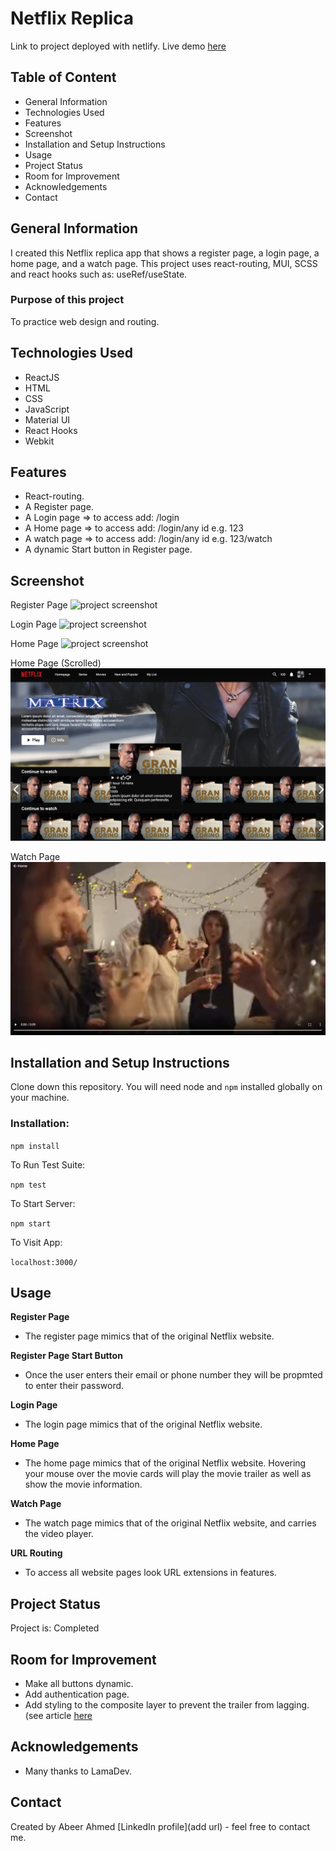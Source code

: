 # Netflix Replica
Link to project deployed with netlify. Live demo [here](https://abeers-netflix.netlify.app/)

## Table of Content
* General Information
* Technologies Used
* Features
* Screenshot
* Installation and Setup Instructions
* Usage
* Project Status
* Room for Improvement
* Acknowledgements
* Contact

## General Information
I created this Netflix replica app that shows a register page, a login page, a home page, and a watch page. This project uses react-routing, MUI, SCSS and react hooks such as: useRef/useState.

### Purpose of this project
To practice web design and routing.

## Technologies Used
* ReactJS
* HTML
* CSS
* JavaScript
* Material UI
* React Hooks
* Webkit

## Features
* React-routing.
* A Register page. 
* A Login page => to access add: /login
* A Home page => to access add: /login/any id e.g. 123
* A watch page => to access add: /login/any id e.g. 123/watch
* A dynamic Start button in Register page.

## Screenshot
Register Page
![project screenshot](register.png)

Login Page
![project screenshot](login.png)

Home Page
![project screenshot](home.png)

Home Page (Scrolled)
![project screenshot](home-scrolled.png)

Watch Page
![project screenshot](watch.png)

## Installation and Setup Instructions

Clone down this repository. You will need node and `npm` installed globally on your machine.

### Installation:

`npm install`

To Run Test Suite:

`npm test`

To Start Server:

`npm start`

To Visit App:

`localhost:3000/`

## Usage

**Register Page**

* The register page mimics that of the original Netflix website.

**Register Page Start Button**

* Once the user enters their email or phone number they will be propmted to enter their password.

**Login Page**

* The login page mimics that of the original Netflix website.

**Home Page**

* The home page mimics that of the original Netflix website. Hovering your mouse over the movie cards will play the movie trailer as well as show the movie information.

**Watch Page**

* The watch page mimics that of the original Netflix website, and carries the video player.

**URL Routing**

* To access all website pages look URL extensions in features.

## Project Status
Project is: Completed

## Room for Improvement
* Make all buttons dynamic.
* Add authentication page. 
* Add styling to the composite layer to prevent the trailer from lagging. (see article [here](https://medium.com/outsystems-experts/how-to-achieve-60-fps-animations-with-css3-db7b98610108)

## Acknowledgements
* Many thanks to LamaDev.

## Contact
Created by Abeer Ahmed [LinkedIn profile](add url) - feel free to contact me.

